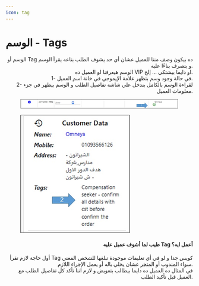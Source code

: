 ```yaml
---
icon: tag
---
```


# الوسم - Tags

<p align="right">الوسم أو Tag ده بيكون وصف مننا للعميل عشان أي حد يشوف الطلب بتاعه يقرأ الوسم و يتصرف بناءًا عليه.
<br>الوسم هيعرفنا لو العميل ده VIP او دايما بيشتكي ... إلخ.
<br>1- في حالة وجود وسم بتظهر علامة الإيموجي في خانة اسم العميل.
<br>2- لقراءة الوسم بالكامل بندخل علي شاشة تفاصيل الطلب و الوسم بيظهر في جزء معلومات العميل.</p>

<div><figure><img src=".gitbook/assets/Tags1.jpg" alt=""><figcaption></figcaption></figure> <figure><img src=".gitbook/assets/Tags2.jpg" alt=""><figcaption></figcaption></figure></div>

<h4 align="right">طيب لما أشوف عميل عليه Tag أعمل ايه؟</h4>

<p align="right">أول حاجة لازم تقرأ Tag كويس جدا و لو في أي تعليمات موجودة تبلغها للشخص المعني سواء المندوب أو المتجر عشان يخلي باله أو يعمل الإجراء اللازم.
<br>في المثال ده العميل ده دايما بيطالب بتعويض و لازم اننا نأكد كل تفاصيل الطلب مع العميل قبل تأكيد الطلب.</p>
